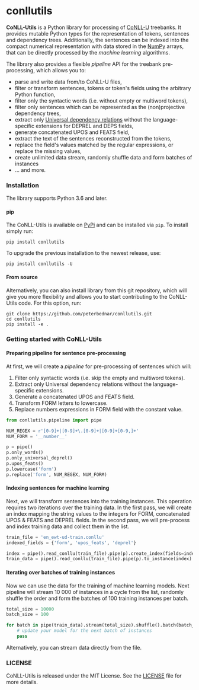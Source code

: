 # conllutils

**CoNLL-Utils** is a Python library for processing of [CoNLL-U](https://universaldependencies.org) treebanks. It
provides mutable Python types for the representation of tokens, sentences and dependency trees. Additionally, the 
sentences can be indexed into the compact numerical representation with data stored in the [NumPy](https://numpy.org)
arrays, that can be directly processed by the _machine learning_ algorithms.

The library also provides a flexible _pipeline_ API for the treebank pre-processing, which allows you to:
* parse and write data from/to CoNLL-U files,
* filter or transform sentences, tokens or token's fields using the arbitrary Python function,
* filter only the syntactic words (i.e. without empty or multiword tokens),
* filter only sentences which can be represented as the (non)projective dependency trees,
* extract only [Universal dependency relations](https://universaldependencies.org/u/dep/index.html) without 
  the language-specific extensions for DEPREL and DEPS fields,
* generate concatenated UPOS and FEATS field,
* extract the text of the sentences reconstructed from the tokens,
* replace the field's values matched by the regular expressions, or replace the missing values,
* create unlimited data stream, randomly shuffle data and form batches of instances
* ... and more.

### Installation

The library supports Python 3.6 and later.

#### pip

The CoNLL-Utils is available on [PyPi](https://pypi.python.org/pypi) and can be installed via `pip`. To install simply
run:
```
pip install conllutils
```

To upgrade the previous installation to the newest release, use:
```
pip install conllutils -U
```

#### From source

Alternatively, you can also install library from this git repository, which will give you more flexibility and allows
you to start contributing to the CoNLL-Utils code. For this option, run:
```
git clone https://github.com/peterbednar/conllutils.git
cd conllutils
pip install -e .
```

### Getting started with CoNLL-Utils

#### Preparing pipeline for sentence pre-processing

At first, we will create a _pipeline_ for pre-processing of sentences which will:
1. Filter only syntactic words (i.e. skip the empty and multiword tokens).
2. Extract only Universal dependency relations without the language-specific extensions.
3. Generate a concatenated UPOS and FEATS field.
4. Transform FORM letters to lowercase.
5. Replace numbers expressions in FORM field with the constant value.

```python
from conllutils.pipeline import pipe

NUM_REGEX = r'[0-9]+|[0-9]+\.[0-9]+|[0-9]+[0-9,]+'
NUM_FORM = '__number__'

p = pipe()
p.only_words()
p.only_universal_deprel()
p.upos_feats()
p.lowercase('form')
p.replace('form', NUM_REGEX, NUM_FORM)
```

#### Indexing sentences for machine learning

Next, we will transform sentences into the training instances. This operation requires two iterations over the training
data. In the first pass, we will create an index mapping the string values to the integers for FORM, concatenated UPOS &
FEATS and DEPREL fields. In the second pass, we will pre-process and index training data and collect them in the list.

```python
train_file = 'en_ewt-ud-train.conllu'
indexed_fields = {'form', 'upos_feats', 'deprel'}

index = pipe().read_conllu(train_file).pipe(p).create_index(fields=indexed_fields)
train_data = pipe().read_conllu(train_file).pipe(p).to_instance(index).collect()
```

#### Iterating over batches of training instances

Now we can use the data for the training of machine learning models. Next pipeline will stream 10 000 of instances in a
cycle from the list, randomly shuffle the order and form the batches of 100 training instances per batch.

```python
total_size = 10000
batch_size = 100

for batch in pipe(train_data).stream(total_size).shuffle().batch(batch_size):
    # update your model for the next batch of instances
    pass
```
Alternatively, you can stream data directly from the file.

### LICENSE

CoNLL-Utils is released under the MIT License. See the [LICENSE](https://github.com/peterbednar/conllutils/blob/master/LICENSE)
file for more details.
